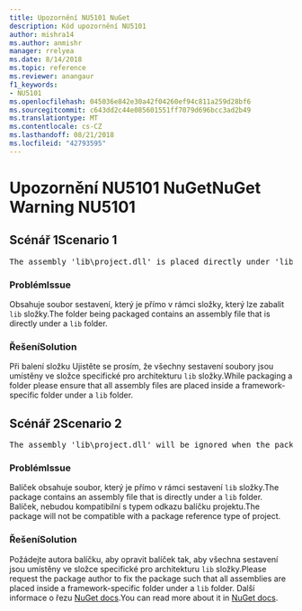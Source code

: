```yaml
---
title: Upozornění NU5101 NuGet
description: Kód upozornění NU5101
author: mishra14
ms.author: anmishr
manager: rrelyea
ms.date: 8/14/2018
ms.topic: reference
ms.reviewer: anangaur
f1_keywords:
- NU5101
ms.openlocfilehash: 045036e842e30a42f04260ef94c811a259d28bf6
ms.sourcegitcommit: c643dd2c44e085601551ff7079d696bcc3ad2b49
ms.translationtype: MT
ms.contentlocale: cs-CZ
ms.lasthandoff: 08/21/2018
ms.locfileid: "42793595"
---
```

# <a name="nuget-warning-nu5101"></a><span data-ttu-id="b9fc1-103">Upozornění NU5101 NuGet</span><span class="sxs-lookup"><span data-stu-id="b9fc1-103">NuGet Warning NU5101</span></span>

## <a name="scenario-1"></a><span data-ttu-id="b9fc1-104">Scénář 1</span><span class="sxs-lookup"><span data-stu-id="b9fc1-104">Scenario 1</span></span>
<pre>The assembly 'lib\project.dll' is placed directly under 'lib' folder. It is recommended that assemblies be placed inside a framework-specific folder. Move it into a framework-specific folder.</pre>

### <a name="issue"></a><span data-ttu-id="b9fc1-105">Problém</span><span class="sxs-lookup"><span data-stu-id="b9fc1-105">Issue</span></span>

<span data-ttu-id="b9fc1-106">Obsahuje soubor sestavení, který je přímo v rámci složky, který lze zabalit `lib` složky.</span><span class="sxs-lookup"><span data-stu-id="b9fc1-106">The folder being packaged contains an assembly file that is directly under a `lib` folder.</span></span>


### <a name="solution"></a><span data-ttu-id="b9fc1-107">Řešení</span><span class="sxs-lookup"><span data-stu-id="b9fc1-107">Solution</span></span>

<span data-ttu-id="b9fc1-108">Při balení složku Ujistěte se prosím, že všechny sestavení soubory jsou umístěny ve složce specifické pro architekturu `lib` složky.</span><span class="sxs-lookup"><span data-stu-id="b9fc1-108">While packaging a folder please ensure that all assembly files are placed inside a framework-specific folder under a `lib` folder.</span></span>


## <a name="scenario-2"></a><span data-ttu-id="b9fc1-109">Scénář 2</span><span class="sxs-lookup"><span data-stu-id="b9fc1-109">Scenario 2</span></span>
<pre>The assembly 'lib\project.dll' will be ignored when the package is installed after the migration.</pre>

### <a name="issue"></a><span data-ttu-id="b9fc1-110">Problém</span><span class="sxs-lookup"><span data-stu-id="b9fc1-110">Issue</span></span>

<span data-ttu-id="b9fc1-111">Balíček obsahuje soubor, který je přímo v rámci sestavení `lib` složky.</span><span class="sxs-lookup"><span data-stu-id="b9fc1-111">The package contains an assembly file that is directly under a `lib` folder.</span></span> <span data-ttu-id="b9fc1-112">Balíček, nebudou kompatibilní s typem odkazu balíčku projektu.</span><span class="sxs-lookup"><span data-stu-id="b9fc1-112">The package will not be compatible with a package reference type of project.</span></span>


### <a name="solution"></a><span data-ttu-id="b9fc1-113">Řešení</span><span class="sxs-lookup"><span data-stu-id="b9fc1-113">Solution</span></span>

<span data-ttu-id="b9fc1-114">Požádejte autora balíčku, aby opravit balíček tak, aby všechna sestavení jsou umístěny ve složce specifické pro architekturu `lib` složky.</span><span class="sxs-lookup"><span data-stu-id="b9fc1-114">Please request the package author to fix the package such that all assemblies are placed inside a framework-specific folder under a `lib` folder.</span></span> <span data-ttu-id="b9fc1-115">Další informace o řezu [NuGet docs](https://docs.microsoft.com/en-us/nuget/reference/migrate-packages-config-to-package-reference).</span><span class="sxs-lookup"><span data-stu-id="b9fc1-115">You can read more about it in [NuGet docs](https://docs.microsoft.com/en-us/nuget/reference/migrate-packages-config-to-package-reference).</span></span>



